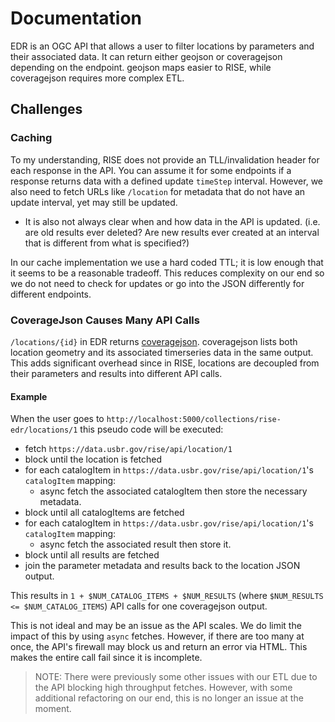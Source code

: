# Documentation

EDR is an OGC API that allows a user to filter locations by parameters and their associated data. It can return either geojson or coveragejson depending on the endpoint. geojson maps easier to RISE, while coveragejson requires more complex ETL.

## Challenges

### Caching

To my understanding, RISE does not provide an TLL/invalidation header for each response in the API. You can assume it for some endpoints if a response returns data with a defined update `timeStep` interval. However, we also need to fetch URLs like `/location` for metadata that do not have an update interval, yet may still be updated.
- It is also not always clear when and how data in the API is updated. (i.e. are old results ever deleted? Are new results ever created at an interval that is different from what is specified?)

In our cache implementation we use a hard coded TTL; it is low enough that it seems to be a reasonable tradeoff. This reduces complexity on our end so we do not need to check for updates or go into the JSON differently for different endpoints.

### CoverageJson Causes Many API Calls

`/locations/{id}` in EDR returns [coveragejson](https://covjson.org/). coveragejson lists both location geometry and its associated timerseries data in the same output. This adds significant overhead since in RISE, locations are decoupled from their parameters and results into different API calls.

#### Example

When the user goes to `http://localhost:5000/collections/rise-edr/locations/1` this pseudo code will be executed:

- fetch `https://data.usbr.gov/rise/api/location/1`
- block until the location is fetched
- for each catalogItem in `https://data.usbr.gov/rise/api/location/1`'s `catalogItem` mapping:
    - async fetch the associated catalogItem then store the necessary metadata.
- block until all catalogItems are fetched
- for each catalogItem in `https://data.usbr.gov/rise/api/location/1`'s `catalogItem` mapping:
    - async fetch the associated result then store it.
- block until all results are fetched
- join the parameter metadata and results back to the location JSON output.

This results in `1 + $NUM_CATALOG_ITEMS + $NUM_RESULTS` (where `$NUM_RESULTS <= $NUM_CATALOG_ITEMS`) API calls for one coveragejson output. 

This is not ideal and may be an issue as the API scales. We do limit the impact of this by using `async` fetches. However, if there are too many at once, the API's firewall may block us and return an error via HTML. This makes the entire call fail since it is incomplete.

> NOTE: There were previously some other issues with our ETL due to the API blocking high throughput fetches. However, with some additional refactoring on our end, this is no longer an issue at the moment. 